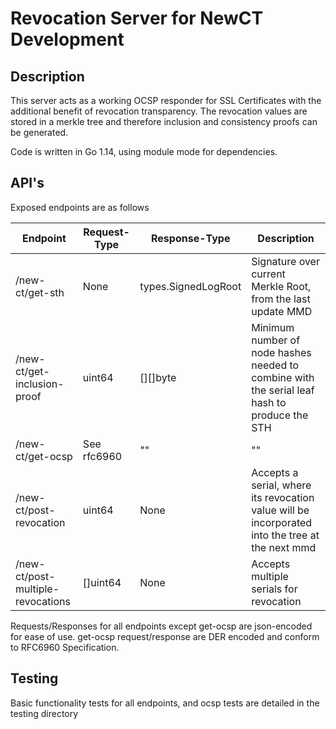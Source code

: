 # Revocation Server for NewCT Development

## Description
This server acts as a working OCSP responder for SSL Certificates with the additional benefit of revocation transparency. 
The revocation values are stored in a merkle tree and therefore inclusion and consistency proofs can be generated.

Code is written in Go 1.14, using module mode for dependencies. 

## API's
Exposed endpoints are as follows

| Endpoint                          | Request-Type | Response-Type       | Description                                                                                     |
|-----------------------------------|--------------|---------------------|-------------------------------------------------------------------------------------------------|
| /new-ct/get-sth                   | None         | types.SignedLogRoot | Signature over current Merkle Root, from the last update MMD                                    |
| /new-ct/get-inclusion-proof       | uint64       | [][]byte            | Minimum number of node hashes needed to combine with the serial leaf hash to produce the STH    |
| /new-ct/get-ocsp                  | See rfc6960  | ""                  | ""                                                                                              |
| /new-ct/post-revocation           | uint64       | None                | Accepts a serial, where its revocation value will be incorporated into the tree at the next mmd |
| /new-ct/post-multiple-revocations | []uint64     | None                | Accepts multiple serials for revocation                                                         |

Requests/Responses for all endpoints except get-ocsp are json-encoded for ease of use.
get-ocsp request/response are DER encoded and conform to RFC6960 Specification.

## Testing
Basic functionality tests for all endpoints, and ocsp tests are detailed in the testing directory
